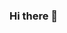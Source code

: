 ### Hi there 👋
<!DOCTYPE html>
<html lang="en">
<head>
  <meta charset="UTF-8">
  <meta name="viewpont" content= "width=device-width, initial-scale=1.0">
  <link rel= "stylesheet" href="style.css">
  <title> HOLA! I'M IBI</title>
</head>









<!--
**Ibitolapatrick/Ibitolapatrick** is a ✨ _special_ ✨ repository because its `README.md` (this file) appears on your GitHub profile.

Here are some ideas to get you started:

- 🔭 I’m currently working on ...
- 🌱 I’m currently learning ...
- 👯 I’m looking to collaborate on ...
- 🤔 I’m looking for help with ...
- 💬 Ask me about ...
- 📫 How to reach me: ...
- 😄 Pronouns: ...
- ⚡ Fun fact: ...
-->
